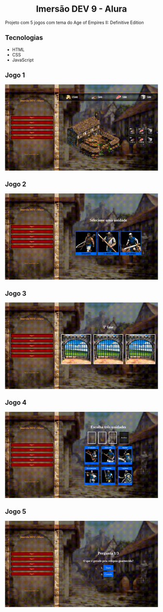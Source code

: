 <h1 align="center">Imersão DEV 9 - Alura</h1>
<p>Projeto com 5 jogos com tema do Age of Empires II: Definitive Edition</p>

<h2>Tecnologias</h2>
<ul>
  <li>HTML</li>
  <li>CSS</li>
  <li>JavaScript</li>
</ul>

<h2>Jogo 1</h2>
<img src=".github/game-1.gif" />

<h2>Jogo 2</h2>
<img src=".github/game-2.gif" />

<h2>Jogo 3</h2>
<img src=".github/game-3.gif" />

<h2>Jogo 4</h2>
<img src=".github/game-4.gif" />

<h2>Jogo 5</h2>
<img src=".github/game-5.gif" />

